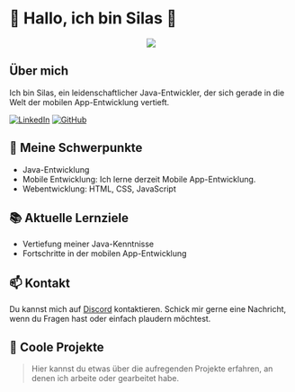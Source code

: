 # 🌟 Hallo, ich bin Silas 🌟

<p align="center">
    <img src="https://readme-typing-svg.herokuapp.com/?font=Righteous&size=35&center=true&vCenter=true&width=500&height=70&duration=4000&lines=Hallo!+👋;+Ich+bin+🌟+Silas+🌟;" />
</p>

## Über mich

Ich bin Silas, ein leidenschaftlicher Java-Entwickler, der sich gerade in die Welt der mobilen App-Entwicklung vertieft.

[![LinkedIn](https://your-linkedin-image-link.png)](https://www.linkedin.com/in/your-linkedin-profile)
[![GitHub](https://your-github-image-link.png)](https://github.com/your-github-profile)

## 🔧 Meine Schwerpunkte

- Java-Entwicklung
- Mobile Entwicklung: Ich lerne derzeit Mobile App-Entwicklung.
- Webentwicklung: HTML, CSS, JavaScript

## 📚 Aktuelle Lernziele

- Vertiefung meiner Java-Kenntnisse
- Fortschritte in der mobilen App-Entwicklung

## 📫 Kontakt

Du kannst mich auf [Discord](https://twitter.com/your-twitter-handle) kontaktieren. Schick mir gerne eine Nachricht, wenn du Fragen hast oder einfach plaudern möchtest.

## 🚀 Coole Projekte

> Hier kannst du etwas über die aufregenden Projekte erfahren, an denen ich arbeite oder gearbeitet habe.
